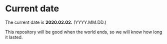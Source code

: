 # Current date

The current date is **2020.02.02.** (YYYY.MM.DD.)

This repository will be good when the world ends, so we will know how long it lasted.